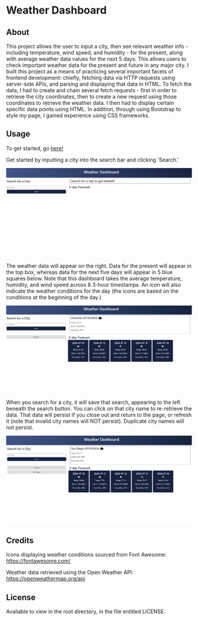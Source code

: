 # Weather Dashboard

## About

This project allows the user to input a city, then see relevant weather info - including temperature, wind speed, and humidity - for the present, along with average weather data values for the next 5 days. This allows users to check important weather data for the present and future in any major city.
I built this project as a means of practicing several important facets of frontend development: chiefly, fetching data via HTTP requests using server-side APIs, and parsing and displaying that data in HTML. To fetch the data, I had to create and chain several fetch requests - first in order to retrieve the city coordinates, then to create a new request using those coordinates to retrieve the weather data. I then had to display certain specific data points using HTML. In addition, through using Bootstrap to style my page, I gained experience using CSS frameworks. 

## Usage

To get started, go [here!](https://otekolste.github.io/weather-dashboard)

Get started by inputting a city into the search bar and clicking 'Search.'

![The homepage, with no data displayed](./assets/images/ex1.png)

The weather data will appear on the right. Data for the present will appear in the top box, whereas data for the next five days will appear in 5 blue squares below. Note that this dashboard takes the average temperature, humidity, and wind speed across 8 3-hour timestamps. An icon will also indicate the weather conditions for the day (the icons are based on the conditions at the beginning of the day.)

![The homepage, with weather data for Charlotte displayed](./assets/images/ex2.png)

When you search for a city, it will save that search, appearing to the left beneath the search button. You can click on that city name to re-retrieve the data. That data will persist if you close out and return to the page, or refresh it (note that invalid city names will NOT persist). Duplicate city names will not persist.

![The homepage, with weather data for San Diego displayed](./assets/images/ex3.png)


## Credits

Icons displaying weather conditions sourced from Font Awesome: https://fontawesome.com/

Weather data retrieved using the Open Weather API: https://openweathermap.org/api


## License

Available to view in the root directory, in the file entitled LICENSE.
